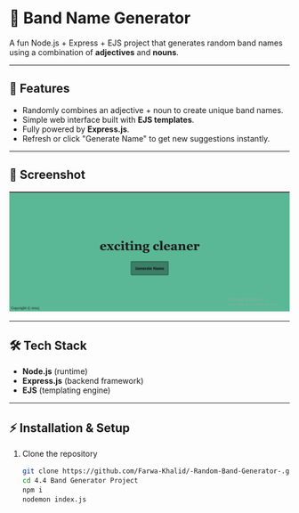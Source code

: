 # 🎸 Band Name Generator  

A fun Node.js + Express + EJS project that generates random band names using a combination of **adjectives** and **nouns**.  

---

## 🚀 Features
- Randomly combines an adjective + noun to create unique band names.  
- Simple web interface built with **EJS templates**.  
- Fully powered by **Express.js**.  
- Refresh or click "Generate Name" to get new suggestions instantly.  

---
## 📸 Screenshot  

![App Screenshot](./public/ss.png)

 ---

## 🛠️ Tech Stack
- **Node.js** (runtime)  
- **Express.js** (backend framework)  
- **EJS** (templating engine)  

---

## ⚡ Installation & Setup  

1. Clone the repository  
   ```bash
   git clone https://github.com/Farwa-Khalid/-Random-Band-Generator-.git
   cd 4.4 Band Generator Project
   npm i
   nodemon index.js

